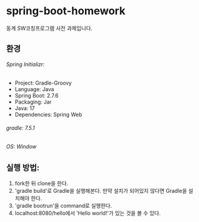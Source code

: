 # spring-boot-homework
동계 SW코칭프로그램 사전 과제입니다.

## 환경
###### Spring Initializr:
- Project: Gradle-Groovy
- Language: Java
- Spring Boot: 2.7.6
- Packaging: Jar
- Java: 17
- Dependencies: Spring Web
###### gradle: 7.5.1
###### OS: Window

## 실행 방법:
1. fork한 뒤 clone을 한다.
2. 'gradle build'로 Gradle을 실행해본다. 만약 설치가 되어있지 않다면 Gradle을 설치해야 한다.
3. 'gradle bootrun'을 command로 실행한다.
4. localhost:8080/hello에서 'Hello world!'가 있는 것을 볼 수 있다.
